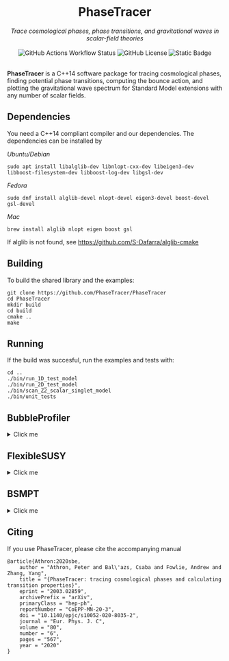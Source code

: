 <h1 align="center">
PhaseTracer
</h1>

<div align="center">
<i>Trace cosmological phases, phase transitions, and gravitational waves in scalar-field theories</i>
</div>
<br>
<div align="center">
<img alt="GitHub Actions Workflow Status" src="https://img.shields.io/github/actions/workflow/status/PhaseTracer/PhaseTracer/cmake-single-platform.yml">
<img alt="GitHub License" src="https://img.shields.io/github/license/PhaseTracer/PhaseTracer">
<img alt="Static Badge" src="https://img.shields.io/badge/arXiv-2003.02859-blue?link=https%3A%2F%2Farxiv.org%2Fabs%2F2003.02859">
</div>
<br>

**PhaseTracer** is a C++14 software package for tracing cosmological phases, finding potential phase transitions, computing the bounce action, and plotting the gravitational wave spectrum for Standard Model extensions with any number of scalar fields.

## Dependencies

You need a C++14 compliant compiler and our dependencies. The dependencies can be installed by

*Ubuntu/Debian*

    sudo apt install libalglib-dev libnlopt-cxx-dev libeigen3-dev libboost-filesystem-dev libboost-log-dev libgsl-dev
    
*Fedora*

    sudo dnf install alglib-devel nlopt-devel eigen3-devel boost-devel gsl-devel
    
*Mac*

    brew install alglib nlopt eigen boost gsl

If alglib is not found, see https://github.com/S-Dafarra/alglib-cmake

## Building

To build the shared library and the examples:

    git clone https://github.com/PhaseTracer/PhaseTracer
    cd PhaseTracer
    mkdir build
    cd build
    cmake ..
    make

## Running

If the build was succesful, run the examples and tests with:

    cd ..
    ./bin/run_1D_test_model
    ./bin/run_2D_test_model
    ./bin/scan_Z2_scalar_singlet_model
    ./bin/unit_tests

## BubbleProfiler
<details>
<summary>Click me</summary>

To use `BubbleProfiler` for calculation of bounce action:

    cmake -D BUILD_WITH_BP=ON ..
    make

Then run the example with:

    cd ..
    ./bin/run_BP_2d
    ./bin/run_BP_scale 1 0.6 200

or in other examples by setting
    
    PhaseTracer::ActionCalculator ac(model);
    ac.set_action_calculator(PhaseTracer::ActionMethod::BubbleProfiler);

</details>


## FlexibleSUSY
<details>
<summary>Click me</summary>

To build the example `THDMIISNMSSMBCsimple` with FlexibleSUSY:

    cmake -D BUILD_WITH_FS=ON ..
    make

Then run the example with:

    cd ..
    ./bin/run_THDMIISNMSSMBCsimple

FlexibleSUSY has additional dependencies and will report errors if
these are not present. See the FlexibleSUSY documentation for details
and/or follow the suggestions from the cmake output.
</details>

## BSMPT
<details>
<summary>Click me</summary>
To build the examples with BSMPT:

    cmake -D BUILD_WITH_BSMPT=ON ..
    make

Then run the examples with:

    cd ..
    ./bin/run_R2HDM
    ./bin/run_C2HDM
    ./bin/run_N2HDM

Please note that the BSMPT examples in PhaseTacer are just for checking that PhaseTacer and BSMPT can give consistent results.  Unsuccessful compilation of BSMPT will not affect other examples and BSMPT is not neccessary for PhaseTracer users unless they wish to use potentials from BSMPT.
</details>
    
## Citing

If you use PhaseTracer, please cite the accompanying manual

    @article{Athron:2020sbe,
        author = "Athron, Peter and Bal\'azs, Csaba and Fowlie, Andrew and Zhang, Yang",
        title = "{PhaseTracer: tracing cosmological phases and calculating transition properties}",
        eprint = "2003.02859",
        archivePrefix = "arXiv",
        primaryClass = "hep-ph",
        reportNumber = "CoEPP-MN-20-3",
        doi = "10.1140/epjc/s10052-020-8035-2",
        journal = "Eur. Phys. J. C",
        volume = "80",
        number = "6",
        pages = "567",
        year = "2020"
    }


